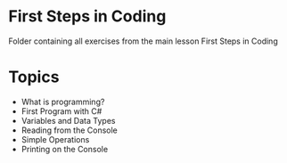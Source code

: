 # First Steps in Coding
Folder containing all exercises from the main lesson First Steps in Coding
# Topics
 - What is programming?
 - First Program with C#
 - Variables and Data Types
 - Reading from the Console
 - Simple Operations
 - Printing on the Console

